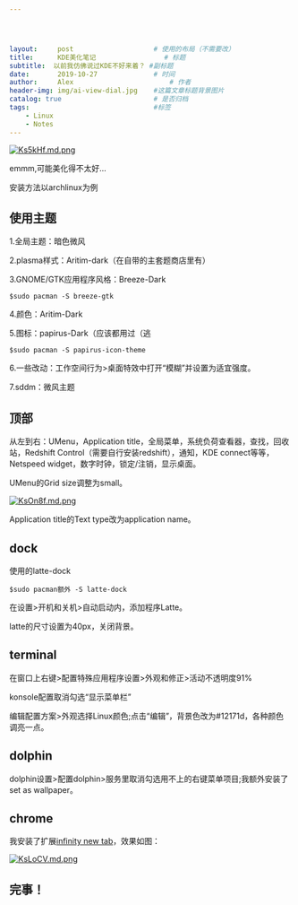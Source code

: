 ```yaml
---




layout:     post   				    # 使用的布局（不需要改）
title:      KDE美化笔记 				# 标题 
subtitle:  以前我仿佛说过KDE不好来着？ #副标题
date:       2019-10-27 				# 时间
author:     Alex 						# 作者
header-img: img/ai-view-dial.jpg 	#这篇文章标题背景图片
catalog: true 						# 是否归档
tags:								#标签
    - Linux
    - Notes
---
```


[![Ks5kHf.md.png](https://s2.ax1x.com/2019/10/27/Ks5kHf.md.png)](https://imgchr.com/i/Ks5kHf)

emmm,可能美化得不太好...

安装方法以archlinux为例

## 使用主题

1.全局主题：暗色微风

2.plasma样式：Aritim-dark（在自带的主套题商店里有）

3.GNOME/GTK应用程序风格：Breeze-Dark

```linux shell
$sudo pacman -S breeze-gtk
```

4.颜色：Aritim-Dark

5.图标：papirus-Dark（应该都用过（逃

```
$sudo pacman -S papirus-icon-theme
```

6.一些改动：工作空间行为>桌面特效中打开“模糊”并设置为适宜强度。

7.sddm：微风主题

## 顶部

从左到右：UMenu，Application title，全局菜单，系统负荷查看器，查找，回收站，Redshift Control（需要自行安装redshift），通知，KDE connect等等，Netspeed widget，数字时钟，锁定/注销，显示桌面。

UMenu的Grid size调整为small。

[![KsOn8f.md.png](https://s2.ax1x.com/2019/10/27/KsOn8f.md.png)](https://imgchr.com/i/KsOn8f)

Application title的Text type改为application name。

## dock

使用的latte-dock

```
$sudo pacman额外 -S latte-dock
```

在设置>开机和关机>自动启动内，添加程序Latte。

latte的尺寸设置为40px，关闭背景。

## terminal

在窗口上右键>配置特殊应用程序设置>外观和修正>活动不透明度91%

konsole配置取消勾选“显示菜单栏”

编辑配置方案>外观选择Linux颜色;点击“编辑”，背景色改为#12171d，各种颜色调亮一点。

## dolphin

dolphin设置>配置dolphin>服务里取消勾选用不上的右键菜单项目;我额外安装了set as wallpaper。

## chrome

我安装了扩展[infinity new tab](https://cn.infinitynewtab.com/)，效果如图：

[![KsLoCV.md.png](https://s2.ax1x.com/2019/10/27/KsLoCV.md.png)](https://imgchr.com/i/KsLoCV)

## 完事！

